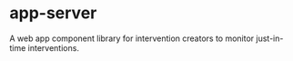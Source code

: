 # app-server

A web app component library for intervention creators to monitor just-in-time interventions.